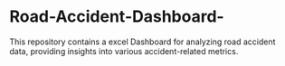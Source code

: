 # Road-Accident-Dashboard-
This repository contains a excel Dashboard for analyzing road accident data, providing insights into various accident-related metrics.
